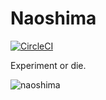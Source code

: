 # Naoshima

[![CircleCI](https://circleci.com/gh/ziliangpeng/naoshima.svg?style=svg)](https://circleci.com/gh/ziliangpeng/naoshima)

Experiment or die.

![naoshima](http://benesse-artsite.jp/uploads/top/naoshima.jpg)
